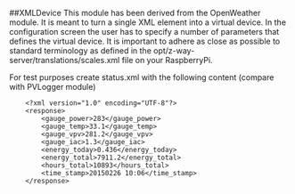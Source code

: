 ##XMLDevice
This module has been derived from the OpenWeather module. It is meant to turn a single XML element into a virtual device. In the configuration screen the user has to specify a number of parameters that defines the virtual device. It is important to adhere as close as possible to standard terminology as defined in the opt/z-way-server/translations/scales.xml file on your RaspberryPi.

For test purposes create status.xml with the following content (compare with PVLogger module)
```
    <?xml version="1.0" encoding="UTF-8"?>
    <response>
        <gauge_power>283</gauge_power>
        <gauge_temp>33.1</gauge_temp>
        <gauge_vpv>281.2</gauge_vpv>
        <gauge_iac>1.3</gauge_iac>
        <energy_today>0.436</energy_today>
        <energy_total>7911.2</energy_total>
        <hours_total>10893</hours_total>
        <time_stamp>20150226 10:06</time_stamp>
    </response>
```
 

